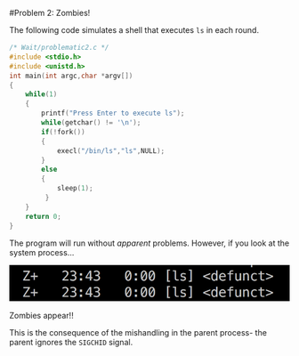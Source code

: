#Problem 2: Zombies!

The following code simulates a shell that executes `ls` in each round. 
```c
/* Wait/problematic2.c */
#include <stdio.h>
#include <unistd.h>
int main(int argc,char *argv[])
{
    while(1)
    {
        printf("Press Enter to execute ls");
        while(getchar() != '\n');
        if(!fork())
        {
            execl("/bin/ls","ls",NULL);
        }
        else
        {
            sleep(1);
         }
    }
    return 0;
}

```

The program will run without *apparent* problems. However, if you look at the system process...

![](/assets/zombies.png)

Zombies appear!!

This is the consequence of the mishandling in the parent process- the parent ignores the `SIGCHID` signal.
